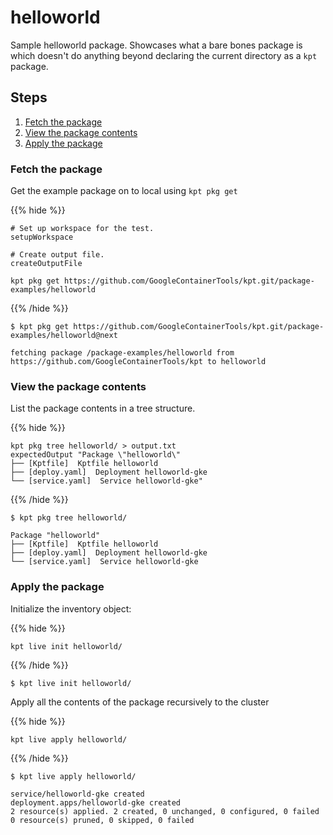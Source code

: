 # helloworld

Sample helloworld package. Showcases what a bare bones package is which
doesn't do anything beyond declaring the current directory as a `kpt` package.

## Steps

1. [Fetch the package](#fetch-the-package)
2. [View the package contents](#view-the-package-contents)
3. [Apply the package](#apply-the-package)

### Fetch the package

Get the example package on to local using `kpt pkg get`

{{% hide %}}

<!-- @makeWorkplace @verifyPkgExamples-->
```
# Set up workspace for the test.
setupWorkspace

# Create output file.
createOutputFile
```
<!-- @pkgGet @verifyPkgExamples-->
```shell
kpt pkg get https://github.com/GoogleContainerTools/kpt.git/package-examples/helloworld
```

{{% /hide %}}


```shell
$ kpt pkg get https://github.com/GoogleContainerTools/kpt.git/package-examples/helloworld@next

fetching package /package-examples/helloworld from https://github.com/GoogleContainerTools/kpt to helloworld
```

### View the package contents

List the package contents in a tree structure.


{{% hide %}}

<!-- @pkgTree @verifyPkgExamples-->
```shell
kpt pkg tree helloworld/ > output.txt
expectedOutput "Package \"helloworld\"
├── [Kptfile]  Kptfile helloworld
├── [deploy.yaml]  Deployment helloworld-gke
└── [service.yaml]  Service helloworld-gke"
```

{{% /hide %}}

```shell
$ kpt pkg tree helloworld/

Package "helloworld"
├── [Kptfile]  Kptfile helloworld
├── [deploy.yaml]  Deployment helloworld-gke
└── [service.yaml]  Service helloworld-gke
```

### Apply the package

Initialize the inventory object:

{{% hide %}}

<!--@liveInit @verifyPkgExamples-->
```shell
kpt live init helloworld/
```

{{% /hide %}}

```shell
$ kpt live init helloworld/
```

Apply all the contents of the package recursively to the cluster

{{% hide %}}

<!--@liveApply @verifyPkgExamples-->
```shell
kpt live apply helloworld/
```

{{% /hide %}}

```shell
$ kpt live apply helloworld/

service/helloworld-gke created
deployment.apps/helloworld-gke created
2 resource(s) applied. 2 created, 0 unchanged, 0 configured, 0 failed
0 resource(s) pruned, 0 skipped, 0 failed
```